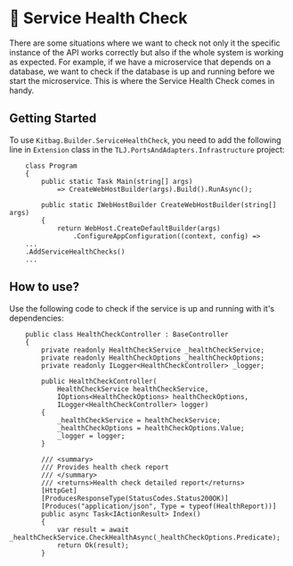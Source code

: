 # :syringe: Service Health Check
There are some situations where we want to check not only it the specific instance of the API works correctly but also if the whole system is working as expected. For example, if we have a microservice that depends on a database, we want to check if the database is up and running before we start the microservice. This is where the Service Health Check comes in handy.

## Getting Started
To use `Kitbag.Builder.ServiceHealthCheck`, you need to add the following line in `Extension` class in the `TLJ.PortsAndAdapters.Infrastructure` project:

```
    class Program
    {
        public static Task Main(string[] args)
            => CreateWebHostBuilder(args).Build().RunAsync();
        
        public static IWebHostBuilder CreateWebHostBuilder(string[] args)
        {
            return WebHost.CreateDefaultBuilder(args)
                .ConfigureAppConfiguration((context, config) =>
    ...
    .AddServiceHealthChecks()
    ...
```

## How to use?

Use the following code to check if the service is up and running with it's dependencies:

```
    public class HealthCheckController : BaseController
    {
        private readonly HealthCheckService _healthCheckService;
        private readonly HealthCheckOptions _healthCheckOptions;
        private readonly ILogger<HealthCheckController> _logger;

        public HealthCheckController(
            HealthCheckService healthCheckService,
            IOptions<HealthCheckOptions> healthCheckOptions,
            ILogger<HealthCheckController> logger)
        {
            _healthCheckService = healthCheckService;
            _healthCheckOptions = healthCheckOptions.Value;
            _logger = logger;
        }

        /// <summary>
        /// Provides health check report
        /// </summary>
        /// <returns>Health check detailed report</returns>
        [HttpGet]
        [ProducesResponseType(StatusCodes.Status200OK)]
        [Produces("application/json", Type = typeof(HealthReport))]
        public async Task<IActionResult> Index()
        {
            var result = await _healthCheckService.CheckHealthAsync(_healthCheckOptions.Predicate);
            return Ok(result);
        }
```
